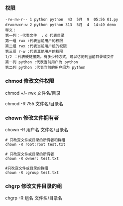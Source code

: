 ### 权限

```shell
-rw-rw-r-- 1 python python  43  5月  9  05:56 01.py
drwxrwxr-w 2 python python 313  5月  4  14:49 demo
释义：
第一列：-代表文件  ，d 代表目录
第一组 rwx :代表当前用户的权限
第二组 rwx :代表当前用户组的权限
第三组 r-w :代表其他用户的权限
1/2 ：代表硬链接数。有多少种方式，可以访问到当前目录或文件
第一列 python :代表当前用户为 python
第二列 python :代表当前的用户组为 python
```

### chmod 修改文件权限

chmod +/- rwx 文件名/目录

chmod -R 755 文件名/目录名

### chown 修改文件拥有者

chown  -R 用户名  文件名/目录名

```
# 只改变文件或目录的所有者和群组
chown -R root:root test.txt

# 只改变文件或目录的所有者
chown -R owner: test.txt

#只改变文件或目录的群组
chown -R :group test.txt
```



### chgrp 修改文件目录的组

chgrp -R 组名   文件名/目录名



